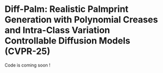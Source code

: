 # Diff-Palm: Realistic Palmprint Generation with Polynomial Creases and Intra-Class Variation Controllable Diffusion Models (CVPR-25)

Code is coming soon !
